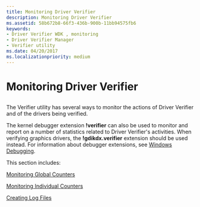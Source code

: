 ```yaml
---
title: Monitoring Driver Verifier
description: Monitoring Driver Verifier
ms.assetid: 58b672b8-66f3-436b-900b-11bb94575fb6
keywords:
- Driver Verifier WDK , monitoring
- Driver Verifier Manager
- Verifier utility
ms.date: 04/20/2017
ms.localizationpriority: medium
---
```


# Monitoring Driver Verifier


## <span id="ddk_monitoring_driver_verifier_tools"></span><span id="DDK_MONITORING_DRIVER_VERIFIER_TOOLS"></span>


The Verifier utility has several ways to monitor the actions of Driver Verifier and of the drivers being verified.

The kernel debugger extension **!verifier** can also be used to monitor and report on a number of statistics related to Driver Verifier's activities. When verifying graphics drivers, the **!gdikdx.verifier** extension should be used instead. For information about debugger extensions, see [Windows Debugging](https://docs.microsoft.com/windows-hardware/drivers/debugger/index).

This section includes:

[Monitoring Global Counters](monitoring-global-counters.md)

[Monitoring Individual Counters](monitoring-individual-counters.md)

[Creating Log Files](creating-log-files.md)

 

 





